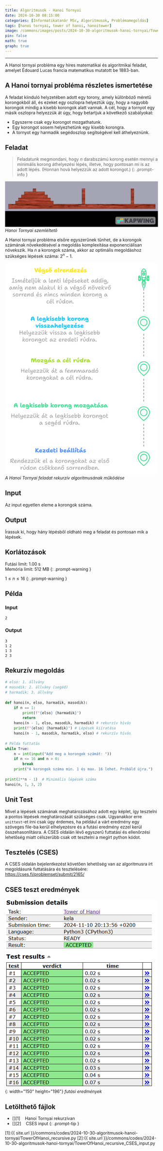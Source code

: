 ```yaml
---
title: Algoritmusok - Hanoi Tornyai
date: 2024-10-30 08:15:00
categories: [Informatikatanár MSc, Algoritmusok, Problémamegoldás]
tags: [hanoi tornyai, tower of hanoi, hanoitower]
image: /commons/images/posts/2024-10-30-algoritmusok-hanoi-tornyai/TowerOfHanoi_header.jpeg
pin: false
math: true
graph: true
---
```


---

A Hanoi tornyai probléma egy híres matematikai és algoritmikai feladat, amelyet Édouard Lucas francia matematikus mutatott be 1883-ban.

## A Hanoi tornyai probléma részletes ismertetése
 A feladat kiinduló helyzetében adott egy torony, amely különböző méretű korongokból áll, és ezeket egy oszlopra helyeztük úgy, hogy a nagyobb korongok mindig a kisebb korongok alatt vannak. A cél, hogy a tornyot egy másik oszlopra helyezzük át úgy, hogy betartjuk a következő szabályokat:

- Egyszerre csak egy korongot mozgathatunk.
- Egy korongot sosem helyezhetünk egy kisebb korongra.
- A tornyot egy harmadik segédoszlop segítségével kell áthelyeznünk.

## Feladat
> Feladatunk megmondani, hogy $n$ darabszámú korong esetén mennyi a minimális korong áthelyezési lépés, illetve, hogy pontosan mi is az adott lépés. (Honnan hová helyezzük az adott korongot.)
{: .prompt-info }

![Desktop View](/commons/images/posts/2024-10-30-algoritmusok-hanoi-tornyai/TowerOfHanoi.gif)
_Hanoi Tornyai szemléltető_

A Hanoi tornyai probléma elsőre egyszerűnek tűnhet, de a korongok számának növekedésével a megoldás komplexitása exponenciálisan növekszik. Ha $n$ a korongok száma, akkor az optimális megoldáshoz szükséges lépések száma: $2^n - 1$.

![Desktop View](/commons/images/posts/2024-10-30-algoritmusok-hanoi-tornyai/TowerOfHanoi.png)
_A Hanoi Tornyai feladat rekurzív algoritmusának működése_

## Input
Az input egyetlen eleme a korongok száma.

## Output
Írassuk ki, hogy hány lépésből oldható meg a feladat és pontosan mik a lépések.

## Korlátozások
>
Futási limit: 1.00 s\
Memória limit: 512 MB
{: .prompt-warning }

>
$1 \le n \le 16$
{: .prompt-warning }

## Példa

### Input

```console
2
```


### Output

```console
3
1 2
1 3
2 3
```

## Rekurzív megoldás

```python
# elso: 1. állvány
# masodik: 2. állvány (segéd)
# harmadik: 3. állvány

def hanoi(n, elso, harmadik, masodik):
    if n == 1:
        print(f"{elso} {harmadik}")
        return
    hanoi(n - 1, elso, masodik, harmadik) # rekurzív hívás
    print(f"{elso} {harmadik}") # Lépések kiíratása
    hanoi(n - 1, masodik, harmadik, elso) # rekurzív hívás

# Példa futtatás
while True:
    n = int(input("Add meg a korongok számát: "))
    if n <= 16 and n > 0:
        break
    print("A korongok száma min. 1 és max. 16 lehet. Próbáld újra.")

print(2**n - 1)  # Minimális lépések száma
hanoi(n, 1, 3, 2)
```

## Unit Test

Mivel a lépések számának meghatározásához adott egy képlet, így tesztelni a pontos lépések meghatározását szükséges csak. Ugyanakkor erre `unittest`-et írni csak úgy érdemes, ha például a várt eredmény egy szöveges file-ba kerül elhelyezésre és a futási eredmény ezzel kerül összehasonlításra. A CSES oldalán lévő egyszerű futtatási és ellenőrzési lehetőség miatt célszerűbb csak ott tesztelni a megírt python kódot.

## Tesztelés (CSES)

A CSES oldalán bejelentkezést követően lehetőség van az algoritmusra írt megoldásunk futtatására és tesztelésére: <https://cses.fi/problemset/submit/2165/>

## CSES teszt eredmények

![Desktop View](/commons/images/posts/2024-10-30-algoritmusok-hanoi-tornyai/CSES_result_1.png){: width="150" height="196"}
_futási eredmények_

## Letölthető fájlok

> 
- [<i class="fa-solid fa-download fa-lg"></i>][1]&nbsp;&nbsp;&nbsp;&nbsp;Hanoi Tornyai rekurzívan
- [<i class="fa-solid fa-download fa-lg"></i>][2]&nbsp;&nbsp;&nbsp;&nbsp;CSES input
{: .prompt-tip }

[1]:{{ site.url }}/commons/codes/2024-10-30-algoritmusok-hanoi-tornyai/TowerOfHanoi_recursive.py
[2]:{{ site.url }}/commons/codes/2024-10-30-algoritmusok-hanoi-tornyai/TowerOfHanoi_recursive_CSES_input.py